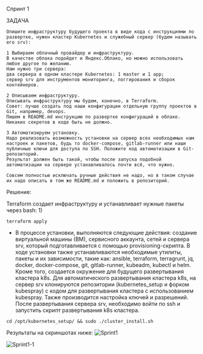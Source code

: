 Спринт 1

ЗАДАЧА

```
Опишите инфраструктуру будущего проекта в виде кода с инструкциями по развертке, нужен кластер Kubernetes и служебный сервер (будем называть его srv):

1 Выбираем облачный провайдер и инфраструктуру.
В качестве облака подойдет и Яндекс.Облако, но можно использовать любое другое по желанию.
Нам нужно три сервера:
два сервера в одном кластере Kubernetes: 1 master и 1 app;
сервер srv для инструментов мониторинга, логгирования и сборок контейнеров.

2 Описываем инфраструктуру.
Описывать инфраструктуру мы будем, конечно, в Terraform.
Совет: лучше создать под наши конфигурации отдельную группу проектов в Git, например, devops.
Пишем в README.md инструкцию по развертке конфигураций в облаке. Никаких секретов в коде быть не должно.

3 Автоматизируем установку.
Надо реализовать возможность установки на сервер всех необходимых нам настроек и пакетов, будь то docker-compose, gitlab-runner или наши публичные ключи для доступа по SSH. Положите код автоматизации в Git-репозиторий.
Результат должен быть такой, чтобы после запуска подобной автоматизации на сервере устанавливалось почти всё, что нужно.

Совсем полностью исключать ручные действия не надо, но в таком случае их надо описать в том же README.md и положить в репозиторий.
```

Решение:

Terraform создает инфраструктуру и устанавливает нужные пакеты через bash:
  1) 
  ```
  terraform apply
  ```
  - В процессе установки, выполняются следующие действия: создание виртуальной машины (ВМ), сервисного аккаунта, сетей и сервера srv, который подготавливается с помощью provisioning-скрипта. В ходе установки также устанавливаются необходимые утилиты, пакеты и их зависимости, такие как: ansible, terraform, terragrunt, jq, docker, docker-compose, git, gitlab-runner, kubeadm, kubectl и helm. Кроме того, создается окружение для будущего развертывания кластера k8s. Для автоматического развертывания кластера k8s, на сервер srv клонируются репозитории (kubernetes_setup и форком kubespray) с кодом для развертывания кластера с использованием kubespray. Также производится настройка ключей и разрешений. После развертывания сервера srv, необходимо войти по ssh и запустить скрипт развертывания k8s кластера.
  
  ```
  cd /opt/kubernetes_setup/ && sudo ./cluster_install.sh
  ```
Результаты на скриншотах ниже:
![Sprint1](https://github.com/mazespd/DevOps-Srpint-1/assets/131882625/b9ea5a65-640e-40c6-a760-13e28a258511)

![Sprint1-1](https://github.com/mazespd/DevOps-Srpint-1/assets/131882625/02ea14a3-a02c-4009-9bc7-82643c7b0212)






